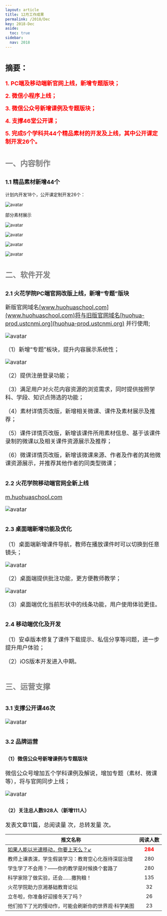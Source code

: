 ```yaml
---
layout: article
title: 12月工作成果
permalink: /2018/Dec
key: 2018-Dec
aside:
  toc: true
sidebar:
  nav: 2018
---
```


# <font size="5">摘要：</font>

<bro/><bro/>

**<font size="4" color="red">1. PC端及移动端新官网上线，新增专题版块；</font>**

**<font size="4" color="red">2. 微信小程序上线；</font>**

**<font size="4" color="red">3. 微信公众号新增课例及专题版块；</font>**

**<font size="4" color="red">4. 支撑46堂公开课；</font>**

**<font size="4" color="red">5. 完成5个学科共44个精品素材的开发及上线，其中公开课定制开发26个。</font>**



# <font size="5" color="gray">一、内容制作</font>

## <font size="4" >1.1 精品素材新增44个</font>

计划内开发18个，公开课定制开发26个：

![avatar](images/20181211.png)


部分素材展示

![avatar](images/20181212.png)

![avatar](images/20181213.png)

![avatar](images/20181214.png)

![avatar](images/20181215.png)

# <font size="5" color="gray">二、软件开发</font>

## <font size="4" >2.1 火花学院PC端官网改版上线，新增“专题”版块

新版官网域名[www.huohuaschool.com](www.huohuaschool.com)将与旧版官网域名[huohua-prod.ustcnmi.org](huohua-prod.ustcnmi.org) 并行使用;

![avatar](images/20181224.png)

（1）新增“专题”板块，提升内容展示系统性；

![avatar](images/20181226.png)

（2）提供注册登录功能；

（3）满足用户对火花内容资源的浏览需求，同时提供按照学科、学段、知识点筛选的功能；

（4）素材详情页改版，新增相关微课、课件及素材展示及推荐；

（5）课件详情页改版，新增该课件所用素材信息、基于该课件录制的微课以及相关课件资源展示及推荐；

（6）微课详情页改版，新增该微课来源、作者及作者的其他微课资源展示，并推荐其他作者的同类型微课；

## <font size="4" >2.2 火花学院移动端官网全新上线
 
[m.huohuaschool.com](m.huohuaschool.com)
  
![avatar](images/20181223.png)

## <font size="4" >2.3 桌面端新增功能及优化</font>

（1）桌面端新增课件导航，教师在播放课件时可以切换到任意镜头；

![avatar](images/20181221.png)

（2）桌面端提供批注功能，更方便教师教学；

![avatar](images/20181222.png)

（3）桌面端优化当前形状中的线条功能，用户使用体验更佳。

## <font size="4" >2.4 移动端优化及开发</font>

（1）安卓版本修复了课件下载提示、私信分享等问题，进一步提升用户体验；

（2）iOS版本开发进入中期。

# <font size="5" color="gray">三、运营支撑</font>

## <font size="4" >3.1 支撑公开课46次</font>

![avatar](images/20181231.png)

## <font size="4" >3.2 品牌运营</font>

### <font size="3" >（1）微信公众号新增课例与专题版块</font>

微信公众号增加五个学科课例及解说，增加专题（素材、微课等），将与官网同步上线；

![avatar](images/20181232.png)

### <font size="3" >（2）关注总人数928人（新增111人）</font>

发表文章11篇，总阅读量 次，总转发量 次。

| 推文名称 |  阅读人数  | 
|-------------|:------:|
|[如果人能以光速移动，你要上天么？↙](https://mp.weixin.qq.com/s/-VsDm0fqip4HI6U7WPKc9Q)| **<font color="red">284</font>** |
|教师上课表演，学生假装学习：教育空心化亟待深层治理| 280 |
|学生学了不会用？——你的教学是时候换个套路了| 280 |
|科学家除了做实验，还会……撒狗粮！| 135 |
|火花学院助力京湘基础教育论坛| 32 |
|立冬啦，你准备好迎接冬天了吗？| 26 |
|他们拍下了光的慢动作，可能会刷新你的世界观·科学美图| 23 |

